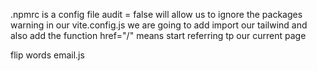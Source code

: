 .npmrc is a config file
audit = false will allow us to ignore the packages warning
in our vite.config.js we are going to add import our tailwind and also add the function
 href="/" means start referring tp our current page


 flip words
 email.js